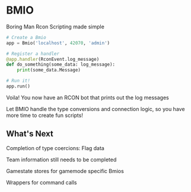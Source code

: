 # BMIO

Boring Man Rcon Scripting made simple

```python
# Create a Bmio
app = Bmio('localhost', 42070, 'admin')

# Register a handler
@app.handler(RconEvent.log_message)
def do_something(some_data: log_message):
    print(some_data.Message)

# Run it!
app.run()
```


Voila! You now have an RCON bot that prints out the log messages

Let BMIO handle the type conversions and connection logic, so you have more time to create fun scripts!

## What's Next
Completion of type coercions: Flag data

Team information still needs to be completed

Gamestate stores for gamemode specific Bmios

Wrappers for command calls
